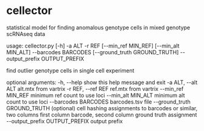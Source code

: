 # cellector
statistical model for finding anomalous genotype cells in mixed genotype scRNAseq data

usage: cellector.py [-h] -a ALT -r REF [--min_ref MIN_REF] [--min_alt MIN_ALT] --barcodes BARCODES [--ground_truth GROUND_TRUTH] --output_prefix OUTPUT_PREFIX

find outlier genotype cells in single cell experiment

optional arguments:
  -h, --help            show this help message and exit
  -a ALT, --alt ALT     alt.mtx from vartrix
  -r REF, --ref REF     ref.mtx from vartrix
  --min_ref MIN_REF     minimum ref count to use loci
  --min_alt MIN_ALT     minimum alt count to use loci
  --barcodes BARCODES   barcodes.tsv file
  --ground_truth GROUND_TRUTH (optional)
                        cell hashing assignments to barcodes or similar, two columns first column barcode, second column ground truth assignment
  --output_prefix OUTPUT_PREFIX
                        output prefix




